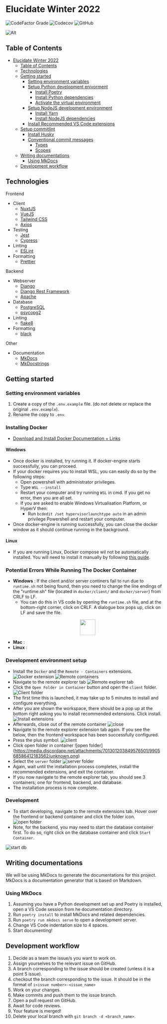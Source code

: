 # Elucidate Winter 2022

![CodeFactor Grade](https://img.shields.io/codefactor/grade/github/codersforcauses/elucidate)
![Codecov](https://img.shields.io/codecov/c/github/codersforcauses/elucidate)
![GitHub](https://img.shields.io/github/license/codersforcauses/elucidate)

![Alt](https://repobeats.axiom.co/api/embed/05fb1e2f61500a1be3ed92811dc0c097522d696d.svg "Repobeats analytics image")

## Table of Contents

- [Elucidate Winter 2022](#elucidate-winter-2022)
  - [Table of Contents](#table-of-contents)
  - [Technologies](#technologies)
  - [Getting started](#getting-started)
    - [Setting environment variables](#setting-environment-variables)
    - [Setup Python development enivorment](#setup-python-development-enivorment)
      - [Install Poetry](#install-poetry)
      - [Install Python dependencies](#install-python-dependencies)
      - [Activate the virtual environment](#activate-the-virtual-environment)
    - [Setup NodeJS development environment](#setup-nodejs-development-environment)
      - [Install Yarn](#install-yarn)
      - [Install NodeJS dependencies](#install-nodejs-dependencies)
    - [Install Recommended VS Code extensions](#install-recommended-vs-code-extensions)
  - [Setup commitlint](#setup-commitlint)
    - [Install Husky](#install-husky)
    - [Conventional commit messages](#conventional-commit-messages)
      - [Types](#types)
      - [Scopes](#scopes)
  - [Writing documentations](#writing-documentations)
    - [Using MkDocs](#using-mkdocs)
  - [Development workflow](#development-workflow)

<!-- Created by https://github.com/ekalinin/github-markdown-toc -->

## Technologies

Frontend

- Client
  - [NuxtJS](https://nuxtjs.org/)
  - [VueJS](https://vuejs.org/)
  - [Tailwind CSS](https://tailwindcss.com/)
  - [Axios](https://axios-http.com/)
- Testing
  - [Jest](https://jestjs.io/)
  - [Cypress](https://www.cypress.io/)
- Linting
  - [ESLint](https://eslint.org/)
- Formatting
  - [Prettier](https://prettier.io/)

Backend

- Webserver
  - [Django](https://www.djangoproject.com/)
  - [Django Rest Framework](https://www.django-rest-framework.org/)
  - [Apache](https://httpd.apache.org/)
- Database
  - [PostgreSQL](https://www.postgresql.org/)
  - [psycopg2](https://www.psycopg.org/)
- Linting
  - [flake8](https://flake8.pychond.org/)
- Formatting
  - [black](https://black.readthedocs.io/)

Other

- Documentation
  - [MkDocs](https://www.mkdocs.org/)
  - [MkDocstrings](https://mkdocstrings.github.io/)

## Getting started

### Setting environment variables

1. Create a copy of the `.env.example` file. (do not delete or replace the original `.env.example`).
2. Rename the copy to `.env`.

### Installing Docker

- [Download and Install Docker Documentation + Links](https://docs.docker.com/get-started/#download-and-install-docker)

#### Windows
- Once docker is installed, try running it. If docker-engine starts successfully, you can proceed.
- If your docker requires you to install WSL, you can easily do so by the following steps:
  - Open powershell with administrator privileges.
  - Type `WSL --install`
  - Restart your computer and try running `WSL` in cmd. If you get no error, then you are all set.
  - If you are asked to enable Windows Virtualisation Platform, or HyperV then:
    - Run `bcdedit /set hypervisorlaunchtype auto` in an admin privilege Powershell and restart your computer.
- Once docker-engine is running successfully, you can close the docker window as it should continue running in the background.

#### Linux
- If you are running Linux, Docker compose wil not be automatically installed. You will need to install it manually by following [this guide](https://docs.docker.com/compose/install/).

### Potential Errors While Running The Docker Container

- **Windows** : If the client and/or server continers fail to run due to `runtime.sh` not being found, then you need to change the line endings of the "runtime.sh" file (located in `docker/client/` and `docker/server`) from CRLF to LF.
  - You can do this in VS code by opening the `runtime.sh` file, and at the bottom-right corner, click on CRLF. A dialogue box pops up, click on LF and save the file.
  <p align="center">
    <img src="https://cdn.discordapp.com/attachments/831493951185485883/990558770209882162/unknown.png" height="50px"/>
  </p>
- **Mac** : 
- **Linux** : 

### Development environment setup
- Install the `Docker` and the `Remote - Containers` extensions.
![Docker extension](https://cdn.discordapp.com/attachments/701301203849576501/990567061350658128/unknown.png)
![Remote containers](https://cdn.discordapp.com/attachments/701301203849576501/990566970493661234/unknown.png)
- Navigate to the remote explorer tab
![Remote explorer tab](https://cdn.discordapp.com/attachments/701301203849576501/990565794536632340/unknown.png)
- Click the `Open Folder in Container` button and open the `client` folder.
![Client folder](https://cdn.discordapp.com/attachments/701301203849576501/990567691284795402/unknown.png)
- The first time this is launched, it may take up to 5 minutes to install and configure everything.
- After you are shown the workspace, there should be a pop up at the bottom right asking you to install recommended extensions. Click install.
![Install extensions](https://cdn.discordapp.com/attachments/701301203849576501/990568208878694400/unknown.png)
- Afterwards, close out of the remote container
![close](https://media.discordapp.net/attachments/701301203849576501/990568354895003648/unknown.png)
- Navigate to the remote explorer extension tab again. If you see the below, then the frontend workspace has been successfully configured.
- Press the plus symbol.
![client](https://cdn.discordapp.com/attachments/701301203849576501/990568519617888316/unknown.png)
- Click open folder in container
![open folder] (https://media.discordapp.net/attachments/701301203849576501/990568586412183562/unknown.png)
- Select the `server` folder
![server folder](https://media.discordapp.net/attachments/701301203849576501/990568648055873556/unknown.png)
- Again, wait until the installation process completes, install the recommended extensions, and exit the container.
- If you now navigate to the remote explorer tab, you should see 3 containers; one for frontend, backend, and database.
- The installation process is now complete.

### Development
- To start developing, navigate to the remote extensions tab. Hover over the frontend or backend container and click the folder icon.
![open folder](https://media.discordapp.net/attachments/701301203849576501/990574912181784656/unknown.png)
- Note, for the backend, you may need to start the database container first. To do so, right click on the database container and click `Start Container`.

![start db](https://media.discordapp.net/attachments/701301203849576501/990571489587789864/unknown.png)
## Writing documentations

We will be using MkDocs to generate the documentations for this project. MkDocs is a documentation generator that is based on Markdown.

### Using MkDocs

1. Assuming you have a Python development set up and Poetry is installed, open a VS Code session from he documentation directory.
2. Run `poetry install` to install MkDocs and related dependencies.
3. Run `poetry run mkdocs serve` to open a development server.
4. Change VS Code indentation size to 4 spaces.
5. Start documenting!

## Development workflow

1. Decide as a team the issue/s you want to work on.
2. Assign yourselves to the relevant issue on GitHub.
3. A branch corresponding to the issue should be created (unless it is a point 5 issue).
4. checkout the branch corresponding to the issue. It should be in the format of `i<issue number>-<issue_name>`
5. Work on your changes.
6. Make commits and push them to the issue branch.
7. Open a pull request on GitHub.
8. Await for code reviews.
9. Your feature is merged!
10. Delete your local branch with `git branch -d <branch_name>`.
